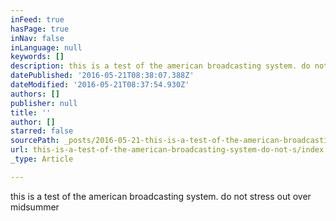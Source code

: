 ```yaml
---
inFeed: true
hasPage: true
inNav: false
inLanguage: null
keywords: []
description: this is a test of the american broadcasting system. do not stress out over midsummer
datePublished: '2016-05-21T08:38:07.388Z'
dateModified: '2016-05-21T08:37:54.930Z'
authors: []
publisher: null
title: ''
author: []
starred: false
sourcePath: _posts/2016-05-21-this-is-a-test-of-the-american-broadcasting-system-do-not-s.md
url: this-is-a-test-of-the-american-broadcasting-system-do-not-s/index.html
_type: Article

---
```

this is a test of the american broadcasting system. do not stress out over midsummer